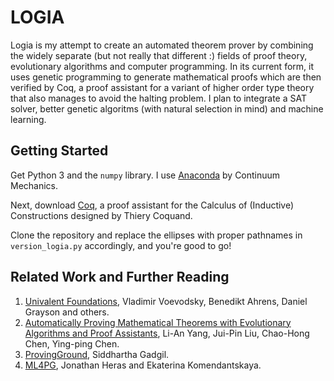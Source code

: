 # LOGIA

Logia is my attempt to create an automated theorem prover by combining the widely separate (but not really that different :) fields of proof theory, evolutionary algorithms and computer programming. In its current form, it uses genetic programming to generate mathematical proofs which are then verified by Coq, a proof assistant for a variant of higher order type theory that also manages to avoid the halting problem. I plan to integrate a SAT solver, better genetic algoritms (with natural selection in mind) and machine learning.


## Getting Started

Get Python 3 and the `numpy` library. I use [Anaconda](https://www.continuum.io/downloads) by Continuum Mechanics.

Next, download [Coq](https://coq.inria.fr/download), a proof assistant for the Calculus of (Inductive) Constructions designed by Thiery Coquand.

Clone the repository and replace the ellipses with proper pathnames in `version_logia.py` accordingly, and you're good to go!


## Related Work and Further Reading

1. [Univalent Foundations](https://github.com/UniMath/UniMath), Vladimir Voevodsky, Benedikt Ahrens, Daniel Grayson and others.
2. [Automatically Proving Mathematical Theorems with Evolutionary Algorithms and Proof Assistants](http://www.arxiv-sanity.com/1602.07455), Li-An Yang, Jui-Pin Liu, Chao-Hong Chen, Ying-ping Chen.
3. [ProvingGround](https://github.com/siddhartha-gadgil/ProvingGround), Siddhartha Gadgil.
4. [ML4PG](http://staff.computing.dundee.ac.uk/katya/ML4PG/), Jonathan Heras and Ekaterina Komendantskaya.
